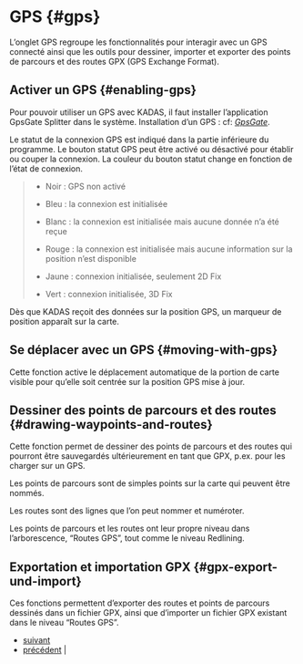 # GPS {#gps}

L’onglet GPS regroupe les fonctionnalités pour interagir avec un GPS connecté ainsi que les outils pour dessiner, importer et exporter des points de parcours et des routes GPX (GPS Exchange Format).


## Activer un GPS {#enabling-gps}

Pour pouvoir utiliser un GPS avec KADAS, il faut installer l’application GpsGate Splitter dans le système. Installation d’un GPS : cf: <a href="../working_with_gps/gpsgate.html#gpsgate" class="reference internal"><em>GpsGate</em></a>.

Le statut de la connexion GPS est indiqué dans la partie inférieure du programme. Le bouton statut GPS peut être activé ou désactivé pour établir ou couper la connexion. La couleur du bouton statut change en fonction de l’état de connexion.

> -   Noir : GPS non activé
>
> -   Bleu : la connexion est initialisée
>
> -   Blanc : la connexion est initialisée mais aucune donnée n’a été reçue
>
> -   Rouge : la connexion est initialisée mais aucune information sur la position n’est disponible
>
> -   Jaune : connexion initialisée, seulement 2D Fix
>
> -   Vert : connexion initialisée, 3D Fix
>
Dès que KADAS reçoit des données sur la position GPS, un marqueur de position apparaît sur la carte.

## Se déplacer avec un GPS {#moving-with-gps}

Cette fonction active le déplacement automatique de la portion de carte visible pour qu’elle soit centrée sur la position GPS mise à jour.

## Dessiner des points de parcours et des routes {#drawing-waypoints-and-routes}

Cette fonction permet de dessiner des points de parcours et des routes qui pourront être sauvegardés ultérieurement en tant que GPX, p.ex. pour les charger sur un GPS.

Les points de parcours sont de simples points sur la carte qui peuvent être nommés.

Les routes sont des lignes que l’on peut nommer et numéroter.

Les points de parcours et les routes ont leur propre niveau dans l’arborescence, “Routes GPS”, tout comme le niveau Redlining.

## Exportation et importation GPX {#gpx-export-und-import}

Ces fonctions permettent d’exporter des routes et points de parcours dessinés dans un fichier GPX, ainsi que d’importer un fichier GPX existant dans le niveau “Routes GPS”.

-   [suivant](mss.html "MSS")
-   [précédent](draw.html "Dessiner") |



